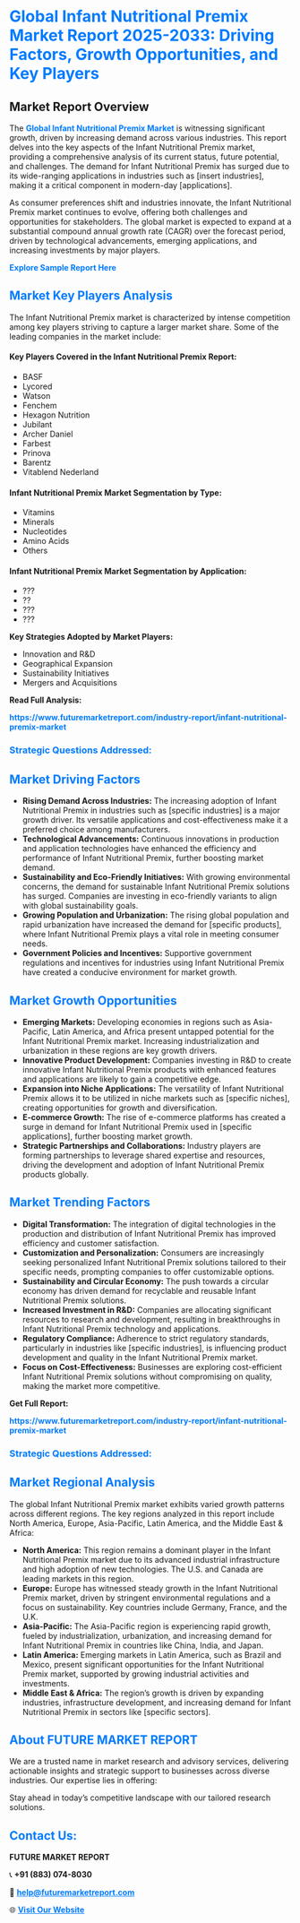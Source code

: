 <h1 style="color: #007BFF;">Global Infant Nutritional Premix Market Report 2025-2033: Driving Factors, Growth Opportunities, and Key Players</h1>

<section id="overview">
<h2>Market Report Overview</h2>
<p>The <a href="https://www.futuremarketreport.com/industry-report/infant-nutritional-premix-market" style="color: #007BFF; text-decoration: none;"><strong>Global Infant Nutritional Premix Market</strong></a> is witnessing significant growth, driven by increasing demand across various industries. This report delves into the key aspects of the Infant Nutritional Premix market, providing a comprehensive analysis of its current status, future potential, and challenges. The demand for Infant Nutritional Premix has surged due to its wide-ranging applications in industries such as [insert industries], making it a critical component in modern-day [applications].</p>
<p>As consumer preferences shift and industries innovate, the Infant Nutritional Premix market continues to evolve, offering both challenges and opportunities for stakeholders. The global market is expected to expand at a substantial compound annual growth rate (CAGR) over the forecast period, driven by technological advancements, emerging applications, and increasing investments by major players.</p>
</section>

<section id="overview">
<p><a href="https://www.futuremarketreport.com/request-sample/reportId=54401" style="color: #007BFF; text-decoration: none;"><strong>Explore Sample Report Here</strong></a></p>
</section>

<section id="key-players">
<h2 style="color: #007BFF;">Market Key Players Analysis</h2>
<p>The Infant Nutritional Premix market is characterized by intense competition among key players striving to capture a larger market share. Some of the leading companies in the market include:</p>
<h4>Key Players Covered in the Infant Nutritional Premix Report:</h4>
<ul><li>BASF</li><li>Lycored</li><li>Watson</li><li>Fenchem</li><li>Hexagon Nutrition</li><li>Jubilant</li><li>Archer Daniel</li><li>Farbest</li><li>Prinova</li><li>Barentz</li><li>Vitablend Nederland</li></ul>
<h4>Infant Nutritional Premix Market Segmentation by Type:</h4>
<ul><li>Vitamins</li><li>Minerals</li><li>Nucleotides</li><li>Amino Acids</li><li>Others</li></ul>

<h4>Infant Nutritional Premix Market Segmentation by Application:</h4>
<ul><li>???</li><li>??</li><li>???</li><li>???</li></ul>
<p><strong>Key Strategies Adopted by Market Players:</strong></p>
<ul>
<li>Innovation and R&D</li>
<li>Geographical Expansion</li>
<li>Sustainability Initiatives</li>
<li>Mergers and Acquisitions</li>
</ul>
</section>

<section>
<p><strong>Read Full Analysis: </strong></p><a href="https://www.futuremarketreport.com/industry-report/infant-nutritional-premix-market" style="color: #007BFF; text-decoration: none;"><strong>https://www.futuremarketreport.com/industry-report/infant-nutritional-premix-market</strong></a>
<h3 style="color: #007BFF;">Strategic Questions Addressed:</h3>
</section>

<section id="driving-factors">
<h2 style="color: #007BFF;">Market Driving Factors</h2>
<ul>
<li><strong>Rising Demand Across Industries:</strong> The increasing adoption of Infant Nutritional Premix in industries such as [specific industries] is a major growth driver. Its versatile applications and cost-effectiveness make it a preferred choice among manufacturers.</li>
<li><strong>Technological Advancements:</strong> Continuous innovations in production and application technologies have enhanced the efficiency and performance of Infant Nutritional Premix, further boosting market demand.</li>
<li><strong>Sustainability and Eco-Friendly Initiatives:</strong> With growing environmental concerns, the demand for sustainable Infant Nutritional Premix solutions has surged. Companies are investing in eco-friendly variants to align with global sustainability goals.</li>
<li><strong>Growing Population and Urbanization:</strong> The rising global population and rapid urbanization have increased the demand for [specific products], where Infant Nutritional Premix plays a vital role in meeting consumer needs.</li>
<li><strong>Government Policies and Incentives:</strong> Supportive government regulations and incentives for industries using Infant Nutritional Premix have created a conducive environment for market growth.</li>
</ul>
</section>

<section id="growth-opportunities">
<h2 style="color: #007BFF;">Market Growth Opportunities</h2>
<ul>
<li><strong>Emerging Markets:</strong> Developing economies in regions such as Asia-Pacific, Latin America, and Africa present untapped potential for the Infant Nutritional Premix market. Increasing industrialization and urbanization in these regions are key growth drivers.</li>
<li><strong>Innovative Product Development:</strong> Companies investing in R&D to create innovative Infant Nutritional Premix products with enhanced features and applications are likely to gain a competitive edge.</li>
<li><strong>Expansion into Niche Applications:</strong> The versatility of Infant Nutritional Premix allows it to be utilized in niche markets such as [specific niches], creating opportunities for growth and diversification.</li>
<li><strong>E-commerce Growth:</strong> The rise of e-commerce platforms has created a surge in demand for Infant Nutritional Premix used in [specific applications], further boosting market growth.</li>
<li><strong>Strategic Partnerships and Collaborations:</strong> Industry players are forming partnerships to leverage shared expertise and resources, driving the development and adoption of Infant Nutritional Premix products globally.</li>
</ul>
</section>

<section id="trending-factors">
<h2 style="color: #007BFF;">Market Trending Factors</h2>
<ul>
<li><strong>Digital Transformation:</strong> The integration of digital technologies in the production and distribution of Infant Nutritional Premix has improved efficiency and customer satisfaction.</li>
<li><strong>Customization and Personalization:</strong> Consumers are increasingly seeking personalized Infant Nutritional Premix solutions tailored to their specific needs, prompting companies to offer customizable options.</li>
<li><strong>Sustainability and Circular Economy:</strong> The push towards a circular economy has driven demand for recyclable and reusable Infant Nutritional Premix solutions.</li>
<li><strong>Increased Investment in R&D:</strong> Companies are allocating significant resources to research and development, resulting in breakthroughs in Infant Nutritional Premix technology and applications.</li>
<li><strong>Regulatory Compliance:</strong> Adherence to strict regulatory standards, particularly in industries like [specific industries], is influencing product development and quality in the Infant Nutritional Premix market.</li>
<li><strong>Focus on Cost-Effectiveness:</strong> Businesses are exploring cost-efficient Infant Nutritional Premix solutions without compromising on quality, making the market more competitive.</li>
</ul>
</section>

<section>
<p><strong>Get Full Report: </strong></p><a href="https://www.futuremarketreport.com/industry-report/infant-nutritional-premix-market" style="color: #007BFF; text-decoration: none;"><strong>https://www.futuremarketreport.com/industry-report/infant-nutritional-premix-market</strong></a>
<h3 style="color: #007BFF;">Strategic Questions Addressed:</h3>
</section>


<section id="regional-analysis">
<h2 style="color: #007BFF;">Market Regional Analysis</h2>
<p>The global Infant Nutritional Premix market exhibits varied growth patterns across different regions. The key regions analyzed in this report include North America, Europe, Asia-Pacific, Latin America, and the Middle East & Africa:</p>
<ul>
<li><strong>North America:</strong> This region remains a dominant player in the Infant Nutritional Premix market due to its advanced industrial infrastructure and high adoption of new technologies. The U.S. and Canada are leading markets in this region.</li>
<li><strong>Europe:</strong> Europe has witnessed steady growth in the Infant Nutritional Premix market, driven by stringent environmental regulations and a focus on sustainability. Key countries include Germany, France, and the U.K.</li>
<li><strong>Asia-Pacific:</strong> The Asia-Pacific region is experiencing rapid growth, fueled by industrialization, urbanization, and increasing demand for Infant Nutritional Premix in countries like China, India, and Japan.</li>
<li><strong>Latin America:</strong> Emerging markets in Latin America, such as Brazil and Mexico, present significant opportunities for the Infant Nutritional Premix market, supported by growing industrial activities and investments.</li>
<li><strong>Middle East & Africa:</strong> The region’s growth is driven by expanding industries, infrastructure development, and increasing demand for Infant Nutritional Premix in sectors like [specific sectors].</li>
</ul>
</section>

<footer>
<h2 style="color: #007BFF;">About FUTURE MARKET REPORT</h2>
<p>We are a trusted name in market research and advisory services, delivering actionable insights and strategic support to businesses across diverse industries. Our expertise lies in offering:</p>

<p>Stay ahead in today’s competitive landscape with our tailored research solutions.</p>

<h2 style="color: #007BFF;">Contact Us:</h2>
<p><strong>FUTURE MARKET REPORT</strong></p>
<p>📞 <strong>+91 (883) 074-8030</strong></p>
<p>📧 <strong><a href="mailto:help@futuremarketreport.com" style="color: #007BFF;">help@futuremarketreport.com</a></strong></p>
<p>🌐 <strong><a href="https://www.futuremarketreport.com/" style="color: #007BFF;">Visit Our Website</a></strong></p>
</footer>
